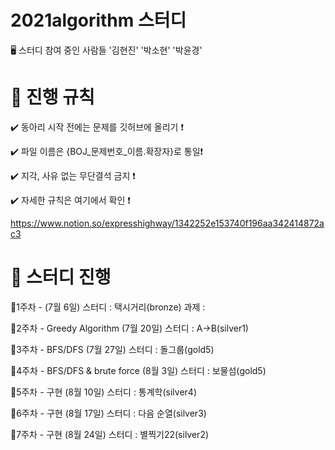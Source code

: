 # 2021algorithm 스터디 
🖥 스터디 참여 중인 사람들
'김현진'
'박소현'
'박윤경'



:pushpin: 진행 규칙
====================================
:heavy_check_mark: 동아리 시작 전에는 문제를 깃허브에 올리기 ❗️

:heavy_check_mark: 파일 이름은 {BOJ_문제번호_이름.확장자}로 통일❗️

:heavy_check_mark: 지각, 사유 없는 무단결석 금지 ❗️

:heavy_check_mark: 자세한 규칙은 여기에서 확인 ❗️

https://www.notion.so/expresshighway/1342252e153740f196aa342414872ac3


📅 스터디 진행
====================================
:small_blue_diamond:1주차 - 
(7월 6일)
스터디 : 택시거리(bronze)
과제 : 

:small_blue_diamond:2주차 - Greedy Algorithm
(7월 20일)
스터디 : A->B(silver1)

:small_blue_diamond:3주차 - BFS/DFS
(7월 27일)
스터디 : 돌그룹(gold5)

:small_blue_diamond:4주차 - BFS/DFS & brute force
(8월 3일)
스터디 : 보물섬(gold5)

:small_blue_diamond:5주차 - 구현
(8월 10일)
스터디 : 통계학(silver4)

:small_blue_diamond:6주차 - 구현
(8월 17일)
스터디 : 다음 순열(silver3)

:small_blue_diamond:7주차 - 구현
(8월 24일)
스터디 : 별찍기22(silver2)
